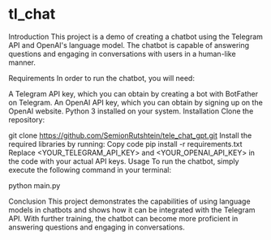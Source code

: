 # tl_chat

Introduction This project is a demo of creating a chatbot using the Telegram API and OpenAI's language model. The chatbot is capable of answering questions and engaging in conversations with users in a human-like manner.

Requirements In order to run the chatbot, you will need:

A Telegram API key, which you can obtain by creating a bot with BotFather on Telegram. An OpenAI API key, which you can obtain by signing up on the OpenAI website. Python 3 installed on your system. Installation Clone the repository:

git clone https://github.com/SemionRutshtein/tele_chat_gpt.git Install the required libraries by running: Copy code pip install -r requirements.txt Replace <YOUR_TELEGRAM_API_KEY> and <YOUR_OPENAI_API_KEY> in the code with your actual API keys. Usage To run the chatbot, simply execute the following command in your terminal:

python main.py

Conclusion This project demonstrates the capabilities of using language models in chatbots and shows how it can be integrated with the Telegram API. With further training, the chatbot can become more proficient in answering questions and engaging in conversations.
